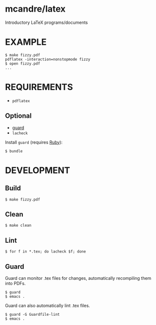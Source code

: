 # mcandre/latex

Introductory LaTeX programs/documents

# EXAMPLE

```
$ make fizzy.pdf
pdflatex -interaction=nonstopmode fizzy
$ open fizzy.pdf
...
```

# REQUIREMENTS

* `pdflatex`

## Optional

* [guard](http://guardgem.org/)
* `lacheck`

Install `guard` (requires [Ruby](https://www.ruby-lang.org/)):

```
$ bundle
```

# DEVELOPMENT

## Build

```
$ make fizzy.pdf
```

## Clean

```
$ make clean
```

## Lint

```
$ for f in *.tex; do lacheck $f; done
```

## Guard

Guard can monitor .tex files for changes, automatically recompiling them into PDFs.

```
$ guard
$ emacs .
```

Guard can also automatically lint .tex files.

```
$ guard -G Guardfile-lint
$ emacs .
```
